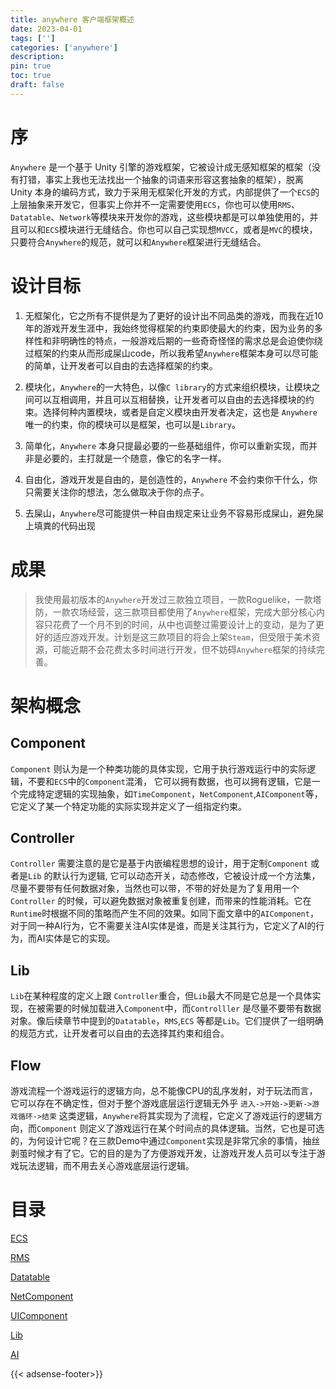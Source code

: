 ```yaml
---
title: anywhere 客户端框架概述
date: 2023-04-01
tags: ['']
categories: ['anywhere']
description: 
pin: true
toc: true
draft: false
---
```




# 序

`Anywhere` 是一个基于 Unity 引擎的游戏框架，它被设计成无感知框架的框架（没有打错，事实上我也无法找出一个抽象的词语来形容这套抽象的框架），脱离 Unity 本身的编码方式，致力于采用无框架化开发的方式，内部提供了一个`ECS`的上层抽象来开发它，但事实上你并不一定需要使用`ECS`，你也可以使用`RMS`、`Datatable`、`Network`等模块来开发你的游戏，这些模块都是可以单独使用的，并且可以和`ECS`模块进行无缝结合。你也可以自己实现想`MVCC`，或者是`MVC`的模块，只要符合`Anywhere`的规范，就可以和`Anywhere`框架进行无缝结合。

<!--more-->

# 设计目标

1. 无框架化，它之所有不提供是为了更好的设计出不同品类的游戏，而我在近10年的游戏开发生涯中，我始终觉得框架的约束即使最大的约束，因为业务的多样性和非明确性的特点，一般游戏后期的一些奇奇怪怪的需求总是会迫使你绕过框架的约束从而形成屎山code，所以我希望`Anywhere`框架本身可以尽可能的简单，让开发者可以自由的去选择框架的约束。
2. 模块化，`Anywhere`的一大特色，以像`C library`的方式来组织模块，让模块之间可以互相调用，并且可以互相替换，让开发者可以自由的去选择模块的约束。选择何种内置模块，或者是自定义模块由开发者决定，这也是 `Anywhere` 唯一的约束，你的模块可以是框架，也可以是`Library`。
3. 简单化，`Anywhere` 本身只提最必要的一些基础组件，你可以重新实现，而并非是必要的，主打就是一个随意，像它的名字一样。
4. 自由化，游戏开发是自由的，是创造性的，`Anywhere` 不会约束你干什么，你只需要关注你的想法，怎么做取决于你的点子。

5. 去屎山，`Anywhere`尽可能提供一种自由规定来让业务不容易形成屎山，避免屎上填粪的代码出现


# 成果

> 我使用最初版本的`Anywhere`开发过三款独立项目，一款Roguelike，一款塔防，一款农场经营，这三款项目都使用了`Anywhere`框架，完成大部分核心内容只花费了一个月不到的时间，从中也调整过需要设计上的变动，是为了更好的适应游戏开发。计划是这三款项目的将会上架`Steam`，但受限于美术资源，可能近期不会花费太多时间进行开发，但不妨碍`Anywhere`框架的持续完善。



# 架构概念

## Component

`Component` 则认为是一个种类功能的具体实现，它用于执行游戏运行中的实际逻辑，不要和`ECS`中的`Component`混淆，
它可以拥有数据，也可以拥有逻辑，它是一个完成特定逻辑的实现抽象，如`TimeComponent`，`NetComponent`,`AIComponent`等，它定义了某一个特定功能的实际实现并定义了一组指定约束。

## Controller
`Controller` 需要注意的是它是基于内嵌编程思想的设计，用于定制`Component` 或者是`Lib` 的默认行为逻辑, 它可以动态开关，动态修改，它被设计成一个方法集，尽量不要带有任何数据对象，当然也可以带，不带的好处是为了复用用一个`Controller` 的时候，可以避免数据对象被重复创建，而带来的性能消耗。它在`Runtime`时根据不同的策略而产生不同的效果。如同下面文章中的`AIComponent`，对于同一种AI行为，它不需要关注AI实体是谁，而是关注其行为，它定义了AI的行为，而AI实体是它的实现。


## Lib

`Lib`在某种程度的定义上跟 `Controller`重合，但`Lib`最大不同是它总是一个具体实现，在被需要的时候加载进入`Component`中，而`Controlller` 是尽量不要带有数据对象。像后续章节中提到的`Datatable`，`RMS`,`ECS` 等都是`Lib`。它们提供了一组明确的规范方式，让开发者可以自由的去选择其约束和组合。


## Flow

游戏流程一个游戏运行的逻辑方向，总不能像CPU的乱序发射，对于玩法而言，它可以存在不确定性，但对于整个游戏底层运行逻辑无外乎 `进入->开始->更新->游戏循环->结束` 这类逻辑，`Anywhere`将其实现为了流程，它定义了游戏运行的逻辑方向，而`Component` 则定义了游戏运行在某个时间点的具体逻辑。当然，它也是可选的，为何设计它呢？在三款Demo中通过`Component`实现是非常冗余的事情，抽丝剥茧时候才有了它。它的目的是为了方便游戏开发，让游戏开发人员可以专注于游戏玩法逻辑，而不用去关心游戏底层运行逻辑。

# 目录

[ECS](/post/anywhere/1)

[RMS](/post/anywhere/2)

[Datatable](/post/anywhere/3)

[NetComponent](/post/anywhere/4)

[UIComponent](/post/anywhere/5)

[Lib](/post/anywhere/6)

[AI](/post/anywhere/7)


{{< adsense-footer>}}
